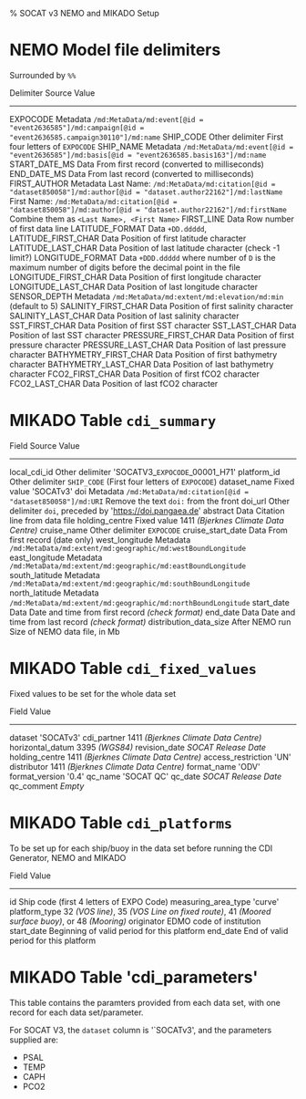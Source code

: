 % SOCAT v3 NEMO and MIKADO Setup

# NEMO Model file delimiters

Surrounded by `%%`

Delimiter              Source             Value
---------------------  ----------------   -----------------------------------------------------------------------------------------------------
EXPOCODE               Metadata           `/md:MetaData/md:event[@id = "event2636585"]/md:campaign[@id = "event2636585.campaign30110"]/md:name`
SHIP_CODE              Other delimiter    First four letters of `EXPOCODE`
SHIP_NAME              Metadata           `/md:MetaData/md:event[@id = "event2636585"]/md:basis[@id = "event2636585.basis163"]/md:name`
START_DATE_MS          Data               From first record (converted to milliseconds)
END_DATE_MS            Data               From last record (converted to milliseconds)
FIRST_AUTHOR           Metadata           Last Name: `/md:MetaData/md:citation[@id = "dataset850058"]/md:author[@id = "dataset.author22162"]/md:lastName`
                                          First Name: `/md:MetaData/md:citation[@id = "dataset850058"]/md:author[@id = "dataset.author22162"]/md:firstName`
                                          Combine them as `<Last Name>, <First Name>`
FIRST_LINE             Data               Row number of first data line
LATITUDE_FORMAT        Data               `+DD.ddddd`, 
LATITUDE_FIRST_CHAR    Data               Position of first latitude character
LATITUDE_LAST_CHAR     Data               Position of last latitude character (check -1 limit?)
LONGITUDE_FORMAT       Data               `+DDD.ddddd` where number of `D` is the maximum number of digits before the decimal point in the file
LONGITUDE_FIRST_CHAR   Data               Position of first longitude character
LONGITUDE_LAST_CHAR    Data               Position of last longitude character
SENSOR_DEPTH           Metadata           `/md:MetaData/md:extent/md:elevation/md:min` (default to 5)
SALINITY_FIRST_CHAR    Data               Position of first salinity character
SALINITY_LAST_CHAR     Data               Position of last salinity character
SST_FIRST_CHAR         Data               Position of first SST character
SST_LAST_CHAR          Data               Position of last SST character
PRESSURE_FIRST_CHAR    Data               Position of first pressure character
PRESSURE_LAST_CHAR     Data               Position of last pressure character
BATHYMETRY_FIRST_CHAR  Data               Position of first bathymetry character
BATHYMETRY_LAST_CHAR   Data               Position of last bathymetry character
FCO2_FIRST_CHAR        Data               Position of first fCO2 character
FCO2_LAST_CHAR         Data               Position of last fCO2 character


# MIKADO Table `cdi_summary`

Field                  Source             Value
---------------------- ------------------ --------------------------------------------------------------------------------------------------
local_cdi_id           Other delimiter    'SOCATV3_`EXPOCODE`_00001_H71'
platform_id            Other delimiter    `SHIP_CODE` (First four letters of `EXPOCODE`)
dataset_name           Fixed value        'SOCATv3'
doi                    Metadata           `/md:MetaData/md:citation[@id = "dataset850058"]/md:URI`
                                          Remove the text `doi:` from the front
doi_url                Other delimiter    `doi`, preceded by 'https://doi.pangaea.de'
abstract               Data               Citation line from data file
holding_centre         Fixed value        1411 *(Bjerknes Climate Data Centre)*
cruise_name            Other delimiter    `EXPOCODE`
cruise_start_date      Data               From first record (date only)
west_longitude         Metadata           `/md:MetaData/md:extent/md:geographic/md:westBoundLongitude`
east_longitude         Metadata           `/md:MetaData/md:extent/md:geographic/md:eastBoundLongitude`
south_latitude         Metadata           `/md:MetaData/md:extent/md:geographic/md:southBoundLongitude`
north_latitude         Metadata           `/md:MetaData/md:extent/md:geographic/md:northBoundLongitude`
start_date             Data               Date and time from first record *(check format)*
end_date               Data               Date and time from last record *(check format)*
distribution_data_size After NEMO run     Size of NEMO data file, in Mb

# MIKADO Table `cdi_fixed_values`
Fixed values to be set for the whole data set

Field                  Value
---------------------- --------------------------------------------------------------------------------------------------
dataset                'SOCATv3'
cdi_partner            1411 *(Bjerknes Climate Data Centre)*
horizontal_datum       3395 *(WGS84)*
revision_date          *SOCAT Release Date*
holding_centre         1411 *(Bjerknes Climate Data Centre)*
access_restriction     'UN'
distributor            1411 *(Bjerknes Climate Data Centre)*
format_name            'ODV'
format_version         '0.4'
qc_name                'SOCAT QC'
qc_date                *SOCAT Release Date*
qc_comment             *Empty*

# MIKADO Table `cdi_platforms`
To be set up for each ship/buoy in the data set before running the CDI Generator, NEMO and MIKADO

Field                  Value
---------------------- --------------------------------------------------------------------------------------------------
id                     Ship code (first 4 letters of EXPO Code)
measuring_area_type    'curve'
platform_type          32 *(VOS line)*, 35 *(VOS Line on fixed route)*, 41 *(Moored surface buoy)*, or 48 *(Mooring)*
originator             EDMO code of institution
start_date             Beginning of valid period for this platform
end_date               End of valid period for this platform
	
# MIKADO Table 'cdi_parameters'
This table contains the paramters provided from each data set, with one record for each data set/parameter.

For SOCAT V3, the `dataset` column is '`SOCATv3', and the parameters supplied are:

 * PSAL
 * TEMP
 * CAPH
 * PCO2

